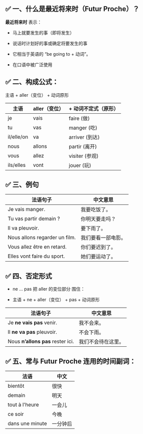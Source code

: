 ## ✅ 一、什么是最近将来时（Futur Proche）？
**最近将来时** 表示：

 - 马上就要发生的事（即将发生）

 - 说话时计划好的事或确定将要发生的事

 - 它相当于英语的 “be going to + 动词”。
 - 在口语中被广泛使用 

## ✅ 二、构成公式：
主语 + aller（变位） + 动词原形

| 主语         | aller（变位） | + 动词不定式（原形）  |
| ---------- | --------- | ------------ |
| je         | vais      | faire (做)    |
| tu         | vas       | manger (吃)   |
| il/elle/on | va        | arriver (到达) |
| nous       | allons    | partir (离开)  |
| vous       | allez     | visiter (参观) |
| ils/elles  | vont      | jouer (玩)    |

## ✅ 三、例句

| 法语句子                          | 中文意思      |
| ----------------------------- | --------- |
| Je vais manger.               | 我要吃饭了。    |
| Tu vas partir demain ?        | 你明天要走吗？   |
| Il va pleuvoir.               | 要下雨了。     |
| Nous allons regarder un film. | 我们要看一部电影。 |
| Vous allez être en retard.    | 你们要迟到了。   |
| Elles vont faire du sport.    | 她们要运动了。   |

## ✅ 四、否定形式
 - ne ... pas 把 aller 的变位部分 围住：

 - 主语 + ne + aller（变位） + pas + 动词原形

| 法语句子                              | 中文意思      |
| --------------------------------- | --------- |
| Je **ne vais pas** venir.         | 我不会来。     |
| Il **ne va pas** pleuvoir.        | 不会下雨。     |
| Nous **n’allons pas** rester ici. | 我们不会待在这里。 |

## ✅ 五、常与 Futur Proche 连用的时间副词：

| 法语              | 中文   |
| --------------- | ---- |
| bientôt         | 很快   |
| demain          | 明天   |
| tout à l'heure  | 一会儿  |
| ce soir         | 今晚   |
| dans une minute | 一分钟后 |
